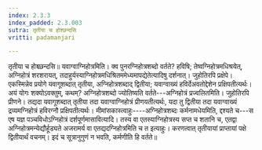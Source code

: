 ```yaml
---
index: 2.3.3
index_padded: 2.3.003
sutra: तृतीया च होश्छन्दसि
vritti: padamanjari

---
```

 तृतीया च होश्च्छन्दसि॥ यवाग्वाग्निहोत्रमिति। क्व पुनरग्निहोत्रशब्दो वर्तते? हविषि; तेष्वग्निहोत्रमधिश्रयेत्, अग्निहोत्रं शरशरायत्, तदाहुर्यस्याग्निहोत्रमधिश्रितममेध्यमापद्येतेत्यादिषु दर्शनात्। जुहोतिरपि प्रक्षेपे। एकस्मिन्नेव प्रयोगे यवागूशब्दात् तृतीया, अग्निहोत्रशब्दाद् द्वितीया; यवाग्वाख्यं हविर्देअवतोद्देशेन प्रक्षिपतीत्यर्थः। अयं योगः शक्योऽवक्तुम्, कथम्? अग्निहोत्रशब्दो ज्योतिष्यति वर्तते---अग्निहोत्रं प्रज्वलितमिति। जुहोतिरपि प्रीणने। तद्यदा यवागूशब्दात् तृतीया तदा यवाग्वाग्निहोत्रं प्रीणयतीत्यर्थः, यदा तु द्वितीया तदा यवाग्वाख्यं द्रव्यमग्निहोत्रं हविरग्नौ प्रक्षिपतीत्यर्थः। मीमांसकास्त्वाहुः----अग्निहोत्रशब्दः कर्मनामधेयमिति, द्दश्यते च---स एष यज्ञ पञ्चविधोऽग्निहोत्रं दर्शपूर्णमासावित्यादि। तस्य वा एतस्याग्निहोत्रस्य सप्त च शतानि च, एतद्वा अग्निहोत्रमन्येद्यौर्हूड्यते अजरामर्य वा एतद्यदग्निहोत्रमिति च त इत्याहुः। करणत्वात् तृतीयायां प्राप्तायां पक्षे द्वितीयार्थं वचनम्। इदं च सूत्रानुगुणं न भवति, कर्मणीति हि वर्तते॥